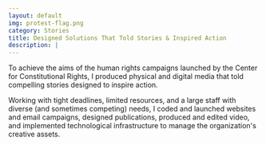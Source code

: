```yaml
---
layout: default
img: protest-flag.png
category: Stories
title: Designed Solutions That Told Stories & Inspired Action
description: |
---
```

To achieve the aims of the human rights campaigns launched by the Center for Constitutional Rights, I produced physical and digital media that told compelling stories designed to inspire action.

Working with tight deadlines, limited resources, and a large staff with diverse (and sometimes competing) needs, I coded and launched websites and email campaigns, designed publications, produced and edited video, and implemented technological infrastructure to manage the organization's creative assets.
